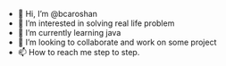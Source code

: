 - 👋 Hi, I’m @bcaroshan
- 👀 I’m interested in solving real life problem
- 🌱 I’m currently learning java
- 💞️ I’m looking to collaborate and work on some project
- 📫 How to reach me step to step.

<!---
bcaroshan/bcaroshan is a ✨ special ✨ repository because its `README.md` (this file) appears on your GitHub profile.
You can click the Preview link to take a look at your changes.
--->
